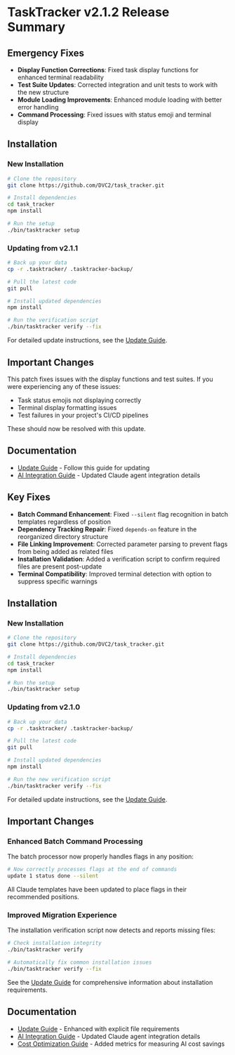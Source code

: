 # TaskTracker v2.1.2 Release Summary

## Emergency Fixes

- **Display Function Corrections**: Fixed task display functions for enhanced terminal readability
- **Test Suite Updates**: Corrected integration and unit tests to work with the new structure
- **Module Loading Improvements**: Enhanced module loading with better error handling
- **Command Processing**: Fixed issues with status emoji and terminal display

## Installation

### New Installation

```bash
# Clone the repository
git clone https://github.com/DVC2/task_tracker.git

# Install dependencies
cd task_tracker
npm install

# Run the setup
./bin/tasktracker setup
```

### Updating from v2.1.1

```bash
# Back up your data
cp -r .tasktracker/ .tasktracker-backup/

# Pull the latest code
git pull

# Install updated dependencies
npm install

# Run the verification script
./bin/tasktracker verify --fix
```

For detailed update instructions, see the [Update Guide](docs/guides/UPDATING.md).

## Important Changes

This patch fixes issues with the display functions and test suites. If you were experiencing any of these issues:

- Task status emojis not displaying correctly
- Terminal display formatting issues
- Test failures in your project's CI/CD pipelines

These should now be resolved with this update.

## Documentation

- [Update Guide](docs/guides/UPDATING.md) - Follow this guide for updating
- [AI Integration Guide](docs/AI-INTEGRATION.md) - Updated Claude agent integration details

## Key Fixes

- **Batch Command Enhancement**: Fixed `--silent` flag recognition in batch templates regardless of position
- **Dependency Tracking Repair**: Fixed `depends-on` feature in the reorganized directory structure
- **File Linking Improvement**: Corrected parameter parsing to prevent flags from being added as related files
- **Installation Validation**: Added a verification script to confirm required files are present post-update
- **Terminal Compatibility**: Improved terminal detection with option to suppress specific warnings

## Installation

### New Installation

```bash
# Clone the repository
git clone https://github.com/DVC2/task_tracker.git

# Install dependencies
cd task_tracker
npm install

# Run the setup
./bin/tasktracker setup
```

### Updating from v2.1.0

```bash
# Back up your data
cp -r .tasktracker/ .tasktracker-backup/

# Pull the latest code
git pull

# Install updated dependencies
npm install

# Run the new verification script
./bin/tasktracker verify --fix
```

For detailed update instructions, see the [Update Guide](docs/guides/UPDATING.md).

## Important Changes

### Enhanced Batch Command Processing

The batch processor now properly handles flags in any position:

```bash
# Now correctly processes flags at the end of commands
update 1 status done --silent
```

All Claude templates have been updated to place flags in their recommended positions.

### Improved Migration Experience

The installation verification script now detects and reports missing files:

```bash
# Check installation integrity
./bin/tasktracker verify

# Automatically fix common installation issues
./bin/tasktracker verify --fix
```

See the [Update Guide](docs/guides/UPDATING.md) for comprehensive information about installation requirements.

## Documentation

- [Update Guide](docs/guides/UPDATING.md) - Enhanced with explicit file requirements
- [AI Integration Guide](docs/AI-INTEGRATION.md) - Updated Claude agent integration details
- [Cost Optimization Guide](docs/guides/COST-OPTIMIZATION.md) - Added metrics for measuring AI cost savings 